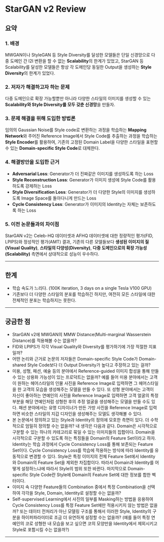 # StarGAN v2 Review

## 요약
### 1. 배경
MWGAN이나 StyleGAN 등 Style Diversity를 달성한 모델들은 단일 신경망으로 다중 도메인 간 I2I 변환을 할 수 없는 **Scalability**의 한계가 있었고, StarGAN 등 Scalability를 달성한 모델들은 항상 각 도메인당 동일한 Output을 생성하는 **Style Diversity**의 한계가 있었다. 

### 2. 저자가 해결하고자 하는 문제
다중 도메인으로 확장 가능할뿐만 아니라 다양한 스타일의 이미지를 생성할 수 있는 **Scalability와 Style Diversity를 모두 갖춘 신경망**을 만들자.

### 3. 문제 해결을 위해 도입한 방법론
임의의 Gaussian Noise를 Style code로 변환하는 과정을 학습하는 **Mapping Network**와 주어진 Reference Image에서 Style Code를 추출하는 과정을 학습하는 **Style Encoder**를 활용하여, 기존의 고정된 Domain Label을 다양한 스타일을 표현할 수 있는 **Domain-specific Style Code**로 대체한다.

### 4. 해결방안을 도입한 근거
- **Adversarial Loss**: Generator가 더 진짜같은 이미지를 생성하도록 하는 Loss 
- **Style Reconstruction Loss**: Generator가 이미지 생성에 Style Code를 활용하도록 강제하는 Loss
- **Style Diversification Loss**: Generator가 더 다양한 Style의 이미지를 생성하도록 Image Space를 돌아다니게 만드는 Loss
- **Cycle Consistency Loss**: Generator가 이미지의 Identity는 자체는 보존하도록 하는 Loss

### 5. 이전 논문들과의 차이점
StarGAN v2는 Celeb-HQ 데이터셋과 AFHQ 데이터셋에 대한 정량적인 평가(FID, LPIPS)와 정성적인 평가(AMT) 결과, 기존의 다른 모델들보다 **생성된 이미지의 질(Visual Quality)**, **스타일의 다양성(Diversity)**, **다중 도메인으로의 확장 가능성(Scalability)** 측면에서 상대적으로 성능이 우수하다.

---

## 한계
* 학습 속도가 느리다. (100K iteration, 3 days on a single Tesla V100 GPU)
* 기존보다 더 다양한 스타일의 분포를 학습하긴 하지만, 여전히 모든 스타일에 대한 전체적인 분포는 학습하지는 못한다.
---

## 궁금한 점
* StarGAN v2에 MWGAN의 MMW Distance(Multi-marginal Wasserstein Distance)를 적용해볼 수는 없을까?
* FID와 LPIPS가 각각 Visual Quality와 Diversity를 평가하기에 가장 적절한 지표일까?
* 어떤 논리와 근거로 논문의 저자들은 Domain-specific Style Code가 Domain-shared Style Code보다 더 Output Diversity가 높다고 주장하고 있는 걸까?
* 미용, 성형, 패션, 예술 등의 분야에서 Reference-guided 이미지 합성을 통해 만들 수 있는 상용화 가능성이 있는 프로덕트는 없을까? 예를 들어 미용 분야에서는 고객이 원하는 헤어스타일의 인물 사진을 Reference Image로 입력하면 그 헤어스타일을 한 고객의 모습을 생성해주는 모델을 만들 수 있다. 또 성형 분야에서는 고객이 자신이 좋아하는 연예인의 사진을 Reference Image로 입력하면 고객 얼굴의 특정 부분을 해당 연예인처럼 성형한 후의 추정 얼굴을 생성해주는 모델을 만들 수도 있다. 패션 분야에서는 유명 디자이너가 만든 가방 사진을 Reference Image로 입력하면 비슷한 스타일의 지갑 디자인을 생성해주는 모델도 생각해볼 수 있다.
* 본 논문에서 정의하고 있는 Style과 Identity의 정의에 모호한 측면이 있다. 더 수학적으로 엄밀히 정의할 수는 없을까? 내 생각은 다음과 같다. Domain은 시각적으로 구분할 수 있는 하나의 카테고리로 묶일 수 있는 이미지들의 집합이다. Domain을 시각적으로 구분할 수 있도록 하는 특징들을 Domain의 Feature Set이라고 하자. Identity는 학습 과정에서 Cycle Consistency Loss를 통해 보존되는 Feature Set이다. Cycle Consistency Loss를 학습에 적용하는 방식에 따라 Identity를 유동적으로 변경할 수 있다. Style은 특정 이미지의 전체 Feature Set에서 Identity와 Domain의 Feature Set을 제외한 차집합이다. 따라서 Domain과 Identity를 어떻게 설정하느냐에 따라서 Style의 범위 또한 바뀐다. 마지막으로 Domain-specific Style Code란 Style에 Domain의 Feature Set에 대한 정보를 합한 벡터이다. 
* 이미지 속 다양한 Feature들의 Combination 중에서 특정 Combination을 선택하여 각각을 Style, Domain, Identity로 설정할 수는 없을까?
* Self-supervised Learning에서 사진의 일부를 Masking하는 방법을 응용하여 Cycle Consistency Loss를 특정 Feature Set에만 적용시키지 않는 방법은 없을까? 또는 데이터 전처리가 아닌 모델링 구조를 통해서 이러한 Style, Identity의 구분을 하이퍼파라미터로 조금 더 유연하게 설정할 수는 없을까? (예를 들어 특정 연예인의 코로 성형한 내 모습을 보고 싶으면 코의 모양만을 Identity에서 제외시키고 Style로 포함시킬 수는 없을까?)
---
